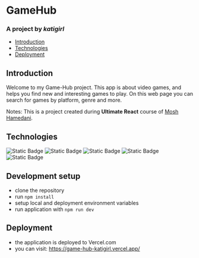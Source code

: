 # GameHub

### A project by _katigirl_

- [Introduction](#introduction)
- [Technologies](#technologies)
- [Deployment](#deployment)

## Introduction

Welcome to my Game-Hub project. 
This app is about video games, and helps you find new and interesting games to play. On this web page you can search for games by platform, genre and more.

Notes: This is a project created during **Ultimate React** course of [Mosh Hamedani](https://codewithmosh.com).

## Technologies

![Static Badge](https://img.shields.io/badge/React-blue?logo=react&logoColor=%231c6e91&labelColor=white&color=%231c6e91) ![Static Badge](https://img.shields.io/badge/React%20Router%20-%20black?logo=reactrouter&labelColor=white&color=red) ![Static Badge](https://img.shields.io/badge/React%20Query%20-%20white?logo=reactquery&logoColor=%23FF4154&labelColor=white&color=%23FF4154)
 ![Static Badge](https://img.shields.io/badge/TypeScript-white?logo=typescript&logoColor=%2355a4fa&labelColor=white&color=white) ![Static Badge](https://img.shields.io/badge/Chakra%20UI-white?logo=chakraui&link=https%3A%2F%2Fchakra-ui.com%2F)

## Development setup

- clone the repository
- run `npm install`
- setup local and deployment environment variables
- run application with `npm run dev`

## Deployment

- the application is deployed to Vercel.com
- you can visit: https://game-hub-katigirl.vercel.app/
